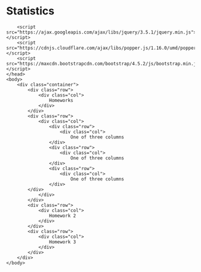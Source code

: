 # Statistics

<html>
    <head>
        <link rel="stylesheet" href="https://maxcdn.bootstrapcdn.com/bootstrap/4.5.2/css/bootstrap.min.css">
    
        <script src="https://ajax.googleapis.com/ajax/libs/jquery/3.5.1/jquery.min.js"></script>
        <script src="https://cdnjs.cloudflare.com/ajax/libs/popper.js/1.16.0/umd/popper.min.js"></script>
        <script src="https://maxcdn.bootstrapcdn.com/bootstrap/4.5.2/js/bootstrap.min.js"></script>
    </head>
    <body>
        <div class="container">
            <div class="row">
                <div class="col">
                    Homeworks
                </div>
            </div>
            <div class="row">
                <div class="col">
                    <div class="row">
                        <div class="col">
                            One of three columns
                    </div>
                    <div class="row">
                        <div class="col">
                            One of three columns
                    </div>
                    <div class="row">
                        <div class="col">
                            One of three columns
                    </div>
            </div>
                </div>
            </div>
            <div class="row">
                <div class="col">
                    Homework 2
                </div>
            </div>
            <div class="row">
                <div class="col">
                    Homework 3
                </div>
            </div>
        </div>
    </body>
</html>
